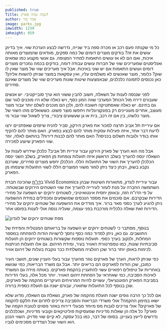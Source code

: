```yaml
---
published: true
Title: כמה שווה פארק?
author: אמר בור
image: parks.jpg
imwidth: 1239 
imheight: 959
---
```


כל מי שקנתה פעם רכב או מכרה ספה ביד שנייה, נדרשה לבצע הערכת שווי. איך בדיוק עושים את זה? בודקים מוצרים דומים של כמה ספקים, מוודאים שהמוצרים מאותה איכות, ואם הם לא אז עושים התאמות למחיר המצופה. גם אנשי מקצוע כמו שמאים ואנליסטים שמעריכים שווי של חברות עושים עבודה דומה, בודקים בכמה נמכרים מוצרים דומים ועושים התאמות אם יש שוני באיכות. אבל איך מעריכים שווי של מוצר שאין לו שוק? כלומר, מוצר שאנשים לא משלמים עליו, ואין עסקאות במוצר שניתן להשוות אליהן? כאן נכנסים לתמונה כלכלנים, שבאמצעות שיטות שונות מעריכים שווי של מוצרים שאינם סחירים. <!--more--> 
 
לפני שננסה לענות על השאלה, חשוב להבין ששווי הוא ערך סובייקטיבי. יש אנשים שעבורם דירה מול הכותל המערבי שווה המון כסף, ויש כאלה שלא היו מוכנים לגור שם גם בחינם. יש כאלה שאסתטיקה חשובה להם, ולכן הם מוכנים לשלם יותר עבור מוצר מעוצב, אחרים מעוניינים רק בפונקציונליות ויחפשו מוצר פשוט. כששואלים מהו השווי של מוצר כלשהו, בין אם זה רכב, בית או גן שעשועים ציבורי, צריך לשאול שווי עבור מי.
 
אם עיריית תל אביב תרצה למכור את פארק הירקון, סביר להניח שיזמים שאפתניים ירצו לדעת דבר אחד, איזה פעילות עסקית מותר להם לבצע בפארק. האם מותר להם להקיף אותו בגדר ולגבות תשלום בכניסה? האם מותר להם לבנות דירות? בהתאם לאלה, יגזר שווי הפארק שיוצע למכירה.
 
אבל מה הוא הערך של פארק הירקון עבור עיריית תל אביב? כלכלן שידרש לענות על השאלה ינסה להעריך בשלב הראשון איזה תועלות צומחות מן הפארק, בשלב השני ינסה הכלכלן להעריך את השווי של התועלות הללו. הכלכלן יחפש מוצרים סחירים, שערכם נקבע בשוק, ויבחן כיצד ניתן לגזור משווי המוצרים הללו לשווי התועלות שיצמחו מן הפארק.
 
ב[דו"ח](http://www.vivideconomics.com/wp-content/uploads/2017/11/Natural-Capital-Account-for-London-Methodology-Appendix.pdf) שהכינה חברת Vivid Economics עבור עיריית לונדון, מתוארות השיטות שבהן השתמשה החברה על מנת לעזור לעירייה להעריך את שווי השטחים הירוקים שבשטחה. על פי הדו"ח הזה, ובאופן יחסית אינטואיטיבי, לשטחים ירוקים יש השפעה על מחירי הדירות שבקרבם. אם סוכמים את מספר הנכסים שמושפעים ומכפילים במידת ההשפעה ניתן להגיע לערך כספי מאד ברור. איך מודדים את ההשפעה של שטחים ירוקים על מחירי הדירות זאת שאלה כלכלית מורכבת בפני עצמה, שעליה ננסה אולי לענות בפוסט אחר.

![מפת שטחים ירוקים של לונדון]({{site.baseurl}}/chaluny.github.io/images/parks.jpg)

בנוסף, מסתבר כי לשטחים ירוקים יש השפעה על בריאותם המנטלית והפיזית של התושבים. גם כאן, ניתן למדוד כמה כסף נחסך לרשויות הודות להפחתה במספר המחלות, ולנקוב בערך כספי. תועלות נוספות שקשורות בשטחים ירוקים הן תועלות סביבתיות שונות, כמו טמפרטורת האוויר בעיר, ומידת הזיהום. גם אלו תועלות הניתנות לכימות באופן יותר ברור שכן רגולציה ממשלתית כבר נוקבת בעלות של זיהום אוויר.
 
כפי שניתן לראות, הערך של פארקים נגזר מהערך עבור בעלי העניין שונים, תושבי העיר כמובן, שכן הודות לפארקים הם בריאים יותר. אבל גם משרד הבריאות, כמי שנושא באחריות על טיפולים רפואיים עשוי להתעניין בהקמת פארקים. באותה מידה גם המשרד לאיכות הסביבה, כמי שאחראי על הפחתת זיהום האוויר. יותר מכל אלה, בעלי הדירות בסביבת הפארק הפוטנציאלי, עשויים להיות המרוויחים העיקריים מהקמה של פארקים, שכן בנוסף לכל התועלות שתוארו, עבורם ישנה גם תועלת כספית ברורה.
 
אם לכל כך הרבה גופים ישנה תועלת מהקמה של פארק, נשאלת גם השאלה, מדוע שלא ישאו במימון ההקמה? אולי משרדי הבריאות והסביבה צריכים לתרום את חלקם להקמה של פארקים? אולי צריכים לגבות מס מיוחד מבעלי דירות באזור מסוים לטובת הקמה של פארק? כל אלה הן שאלות מדיניות שמעסיקות פוליטיקאים וקובעי מדיניות, ושכלכלנים נדרשים לייעץ בעניינן. בסופו של דבר, כמו בכל עסקה, לא קיים שווי מדויק. השווי הנכון הוא השווי שכל הצדדים מסכימים לגביו.
